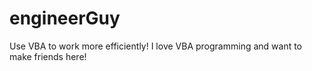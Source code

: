 # engineerGuy
Use VBA to work more efficiently!
I love VBA programming and want to make friends here!
